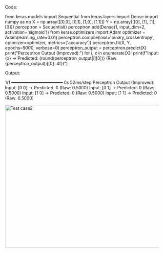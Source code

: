 Code:

from keras.models import Sequential
from keras.layers import Dense
import numpy as np
X = np.array([[0,0], [0,1], [1,0], [1,1]])
Y = np.array([[0], [1], [1], [0]])
perceptron = Sequential()
perceptron.add(Dense(1, input_dim=2, activation='sigmoid'))
from keras.optimizers import Adam
optimizer = Adam(learning_rate=0.01)
perceptron.compile(loss='binary_crossentropy', optimizer=optimizer, metrics=['accuracy'])
perceptron.fit(X, Y, epochs=5000, verbose=0)
perceptron_output = perceptron.predict(X)
print("Perceptron Output (Improved):")
for i, x in enumerate(X):
    print(f"Input: {x} → Predicted: {round(perceptron_output[i][0])} (Raw: {perceptron_output[i][0]:.4f})")

Output:

1/1 ━━━━━━━━━━━━━━━━━━━━ 0s 52ms/step
Perceptron Output (Improved):
Input: [0 0] → Predicted: 0 (Raw: 0.5000)
Input: [0 1] → Predicted: 0 (Raw: 0.5000)
Input: [1 0] → Predicted: 0 (Raw: 0.5000)
Input: [1 1] → Predicted: 0 (Raw: 0.5000)

<img width="1237" height="466" alt="Test case2" src="https://github.com/user-attachments/assets/ff8c08c9-5587-410f-9346-c9ad8fe08d99" />






